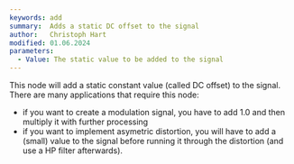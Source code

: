 ```yaml
---
keywords: add
summary:  Adds a static DC offset to the signal
author:   Christoph Hart
modified: 01.06.2024
parameters:
  - Value: The static value to be added to the signal
---
```

  
This node will add a static constant value (called DC offset) to the signal. There are many applications that require this node:

- if you want to create a modulation signal, you have to add 1.0 and then multiply it with further processing
- if you want to implement asymetric distortion, you will have to add a (small) value to the signal before running it through the distortion (and use a HP filter afterwards).
